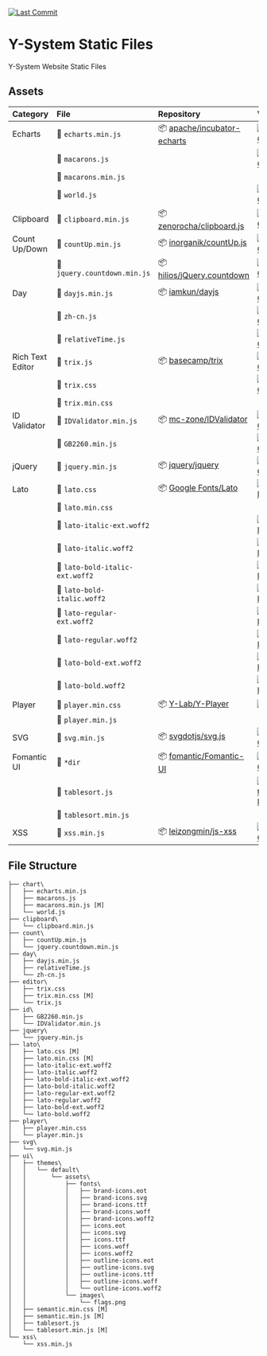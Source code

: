 [![Last Commit](https://img.shields.io/github/last-commit/Y-Lab/Y-System-Static-Files.svg)](https://github.com/Y-Lab/Y-System-Static-Files/commits/master)

# Y-System Static Files
Y-System Website Static Files

## Assets

|Category|File|Repository|Version|
|:--|:--|:--|:--|
|Echarts|:page_facing_up: `echarts.min.js`|:package: [apache/incubator-echarts](https://github.com/apache/incubator-echarts)|[![UNPKG](https://img.shields.io/badge/UNPKG-v4.1.0-blue.svg)](https://unpkg.com/echarts/dist/echarts.min.js)|
||:page_facing_up: `macarons.js`||[![UNPKG](https://img.shields.io/badge/UNPKG-v4.1.0-blue.svg)](https://unpkg.com/echarts/theme/macarons.js)|
||:page_facing_up: `macarons.min.js`|||
||:page_facing_up: `world.js`||[![UNPKG](https://img.shields.io/badge/UNPKG-v4.1.0-blue.svg)](https://unpkg.com/echarts/map/js/world.js)|
|Clipboard|:page_facing_up: `clipboard.min.js`|:package: [zenorocha/clipboard.js](https://github.com/zenorocha/clipboard.js)|[![UNPKG](https://img.shields.io/badge/UNPKG-v2.0.1-blue.svg)](https://unpkg.com/clipboard/dist/clipboard.min.js)|
|Count Up/Down|:page_facing_up: `countUp.min.js`|:package: [inorganik/countUp.js](https://github.com/inorganik/countUp.js)|[![UNPKG](https://img.shields.io/badge/UNPKG-v1.8.2-blue.svg)](https://unpkg.com/countup/dist/countUp.min.js)|
||:page_facing_up: `jquery.countdown.min.js`|:package: [hilios/jQuery.countdown](https://github.com/hilios/jQuery.countdown)|[![UNPKG](https://img.shields.io/badge/UNPKG-v2.2.0-blue.svg)](https://unpkg.com/jquery-countdown/dist/jquery.countdown.min.js)|
|Day|:page_facing_up: `dayjs.min.js`|:package: [iamkun/dayjs](https://github.com/iamkun/dayjs)|[![UNPKG](https://img.shields.io/badge/UNPKG-v1.7.5-blue.svg)](https://unpkg.com/dayjs/dayjs.min.js)|
||:page_facing_up: `zh-cn.js`||[![UNPKG](https://img.shields.io/badge/UNPKG-v1.7.5-blue.svg)](https://unpkg.com/dayjs/locale/zh-cn.js)|
||:page_facing_up: `relativeTime.js`||[![UNPKG](https://img.shields.io/badge/UNPKG-v1.7.5-blue.svg)](https://unpkg.com/dayjs/plugin/relativeTime.js)|
|Rich Text Editor|:page_facing_up: `trix.js`|:package: [basecamp/trix](https://github.com/basecamp/trix)|[![UNPKG](https://img.shields.io/badge/UNPKG-v0.12.1-blue.svg)](https://unpkg.com/trix/dist/trix.js)|
||:page_facing_up: `trix.css`||[![UNPKG](https://img.shields.io/badge/UNPKG-v0.12.1-blue.svg)](https://unpkg.com/trix/dist/trix.css)|
||:page_facing_up: `trix.min.css`|||
|ID Validator|:page_facing_up: `IDValidator.min.js`|:package: [mc-zone/IDValidator](https://github.com/mc-zone/IDValidator)|[![UNPKG](https://img.shields.io/badge/UNPKG-v1.3.0-blue.svg)](https://unpkg.com/id-validator/IDValidator.min.js)|
||:page_facing_up: `GB2260.min.js`||[![UNPKG](https://img.shields.io/badge/UNPKG-v1.3.0-blue.svg)](https://unpkg.com/id-validator/GB2260.min.js)|
|jQuery|:page_facing_up: `jquery.min.js`|:package: [jquery/jquery](https://github.com/jquery/jquery)|[![UNPKG](https://img.shields.io/badge/UNPKG-v3.3.1-blue.svg)](https://unpkg.com/jquery/dist/jquery.min.js)|
|Lato|:page_facing_up: `lato.css`|:package: [Google Fonts/Lato](https://fonts.google.com/specimen/Lato)|[![Google Fonts](https://img.shields.io/badge/Google%20Fonts-v14-blue.svg)](https://fonts.googleapis.com/css?family=Lato:400,700,400italic,700italic&subset=latin)|
||:page_facing_up: `lato.min.css`|||
||:page_facing_up: `lato-italic-ext.woff2`||[![Google Fonts](https://img.shields.io/badge/Google%20Fonts-v14-blue.svg)](https://fonts.gstatic.com/s/lato/v14/S6u8w4BMUTPHjxsAUi-qNiXg7eU0.woff2)|
||:page_facing_up: `lato-italic.woff2`||[![Google Fonts](https://img.shields.io/badge/Google%20Fonts-v14-blue.svg)](https://fonts.gstatic.com/s/lato/v14/S6u8w4BMUTPHjxsAXC-qNiXg7Q.woff2)|
||:page_facing_up: `lato-bold-italic-ext.woff2`||[![Google Fonts](https://img.shields.io/badge/Google%20Fonts-v14-blue.svg)](https://fonts.gstatic.com/s/lato/v14/S6u_w4BMUTPHjxsI5wq_FQftx9897sxZ.woff2)|
||:page_facing_up: `lato-bold-italic.woff2`||[![Google Fonts](https://img.shields.io/badge/Google%20Fonts-v14-blue.svg)](https://fonts.gstatic.com/s/lato/v14/S6u_w4BMUTPHjxsI5wq_Gwftx9897g.woff2)|
||:page_facing_up: `lato-regular-ext.woff2`||[![Google Fonts](https://img.shields.io/badge/Google%20Fonts-v14-blue.svg)](https://fonts.gstatic.com/s/lato/v14/S6uyw4BMUTPHjxAwXiWtFCfQ7A.woff2)|
||:page_facing_up: `lato-regular.woff2`||[![Google Fonts](https://img.shields.io/badge/Google%20Fonts-v14-blue.svg)](https://fonts.gstatic.com/s/lato/v14/S6uyw4BMUTPHjx4wXiWtFCc.woff2)|
||:page_facing_up: `lato-bold-ext.woff2`||[![Google Fonts](https://img.shields.io/badge/Google%20Fonts-v14-blue.svg)](https://fonts.gstatic.com/s/lato/v14/S6u9w4BMUTPHh6UVSwaPGQ3q5d0N7w.woff2)|
||:page_facing_up: `lato-bold.woff2`||[![Google Fonts](https://img.shields.io/badge/Google%20Fonts-v14-blue.svg)](https://fonts.gstatic.com/s/lato/v14/S6u9w4BMUTPHh6UVSwiPGQ3q5d0.woff2)|
|Player|:page_facing_up: `player.min.css`|:package: [Y-Lab/Y-Player](https://github.com/Y-Lab/Y-Player)|[![Y-Lab](https://img.shields.io/badge/Y--Lab-v1.0.0-blue.svg)](https://github.com/Y-Lab/Y-Player)|
||:page_facing_up: `player.min.js`|||
|SVG|:page_facing_up: `svg.min.js`|:package: [svgdotjs/svg.js](https://github.com/svgdotjs/svg.js)|[![UNPKG](https://img.shields.io/badge/UNPKG-v2.6.2-blue.svg)](https://unpkg.com/svgjs/dist/svg.min.js)|
|Fomantic UI|:file_folder: `*dir`|:package: [fomantic/Fomantic-UI](https://github.com/fomantic/Fomantic-UI)|[![UNPKG](https://img.shields.io/badge/UNPKG-v2.5.0-blue.svg)](https://unpkg.com/fomantic-ui/dist/)|
||:page_facing_up: `tablesort.js`||[![Semantic UI JS Library](https://img.shields.io/badge/Fomantic%20UI-v0.0.11-blue.svg)](https://fomantic-ui.com/javascript/library/tablesort.js)|
||:page_facing_up: `tablesort.min.js`|||
|XSS|:page_facing_up: `xss.min.js`|:package: [leizongmin/js-xss](https://github.com/leizongmin/js-xss)|[![UNPKG](https://img.shields.io/badge/UNPKG-v1.0.3-blue.svg)](https://unpkg.com/xss/dist/xss.min.js)|

## File Structure
```
├── chart\
│   ├── echarts.min.js
│   ├── macarons.js
│   ├── macarons.min.js [M]
│   └── world.js
├── clipboard\
│   └── clipboard.min.js
├── count\
│   ├── countUp.min.js
│   └── jquery.countdown.min.js
├── day\
│   ├── dayjs.min.js
│   ├── relativeTime.js
│   └── zh-cn.js
├── editor\
│   ├── trix.css
│   ├── trix.min.css [M]
│   └── trix.js
├── id\
│   ├── GB2260.min.js
│   └── IDValidator.min.js
├── jquery\
│   └── jquery.min.js
├── lato\
│   ├── lato.css [M]
│   ├── lato.min.css [M]
│   ├── lato-italic-ext.woff2
│   ├── lato-italic.woff2
│   ├── lato-bold-italic-ext.woff2
│   ├── lato-bold-italic.woff2
│   ├── lato-regular-ext.woff2
│   ├── lato-regular.woff2
│   ├── lato-bold-ext.woff2
│   └── lato-bold.woff2
├── player\
│   ├── player.min.css
│   └── player.min.js
├── svg\
│   └── svg.min.js
├── ui\
│   ├── themes\
│   │   └── default\
│   │       └── assets\
│   │           ├── fonts\
│   │           │   ├── brand-icons.eot
│   │           │   ├── brand-icons.svg
│   │           │   ├── brand-icons.ttf
│   │           │   ├── brand-icons.woff
│   │           │   ├── brand-icons.woff2
│   │           │   ├── icons.eot
│   │           │   ├── icons.svg
│   │           │   ├── icons.ttf
│   │           │   ├── icons.woff
│   │           │   ├── icons.woff2
│   │           │   ├── outline-icons.eot
│   │           │   ├── outline-icons.svg
│   │           │   ├── outline-icons.ttf
│   │           │   ├── outline-icons.woff
│   │           │   └── outline-icons.woff2
│   │           └── images\
│   │               └── flags.png
│   ├── semantic.min.css [M]
│   ├── semantic.min.js [M]
│   ├── tablesort.js
│   └── tablesort.min.js [M]
└── xss\
    └── xss.min.js
```
